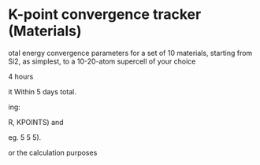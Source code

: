# K-point convergence tracker (Materials)



otal energy convergence parameters for a set of 10 materials, starting from Si2, as simplest, to a 10-20-atom supercell of your choice

4 hours



it Within 5 days total.



ing:

R, KPOINTS) and


eg. 5 5 5).



or the calculation purposes

